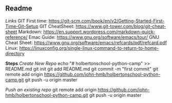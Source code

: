 ## Readme
*Links*
GIT First time:  https://git-scm.com/book/en/v2/Getting-Started-First-Time-Git-Setup
GIT CheatSheet: https://www.git-tower.com/blog/git-cheat-sheet
Markdown: https://en.support.wordpress.com/markdown-quick-reference/
Emac Guide: https://www.gnu.org/software/emacs/tour/
GNU Cheat Sheet:  https://www.gnu.org/software/emacs/refcards/pdf/refcard.pdf
Linux: https://linuxconfig.org/single-linux-command-to-return-to-home-directory

**Steps**
*Create New Repo*
echo "# holbertonschool-python-camp" >> README.md
git init
git add README.md
git commit -m "first commit"
git remote add origin https://github.com/john-hmb/holbertonschool-python-camp.git
git push -u origin master

*Push an existing repo*
git remote add origin https://github.com/john-hmb/holbertonschool-python-camp.git
git push -u origin master
